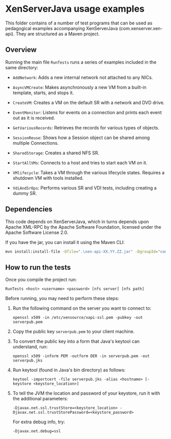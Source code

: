 # XenServerJava usage examples

This folder contains of a number of test programs that can be used as pedagogical
examples accompanying XenServerJava (com.xenserver.xen-api). They are
structured as a Maven project.

## Overview

Running the main file `RunTests` runs a series of examples included in the 
same directory:

-  `AddNetwork`: Adds a new internal network not attached to any NICs.

-  `AsyncVMCreate`: Makes asynchronously a new VM from a built-in template, 
    starts, and stops it.

-  `CreateVM`: Creates a VM on the default SR with a network and DVD drive.

-  `EventMonitor`: Listens for events on a connection and prints each event out 
    as it is received.

-  `GetVariousRecords`: Retrieves the records for various types of objects.

-  `SessionReuse`: Shows how a Session object can be shared among multiple Connections.

-  `SharedStorage`: Creates a shared NFS SR.

-  `StartAllVMs`: Connects to a host and tries to start each VM on it.

-  `VMlifecycle`: Takes a VM through the various lifecycle states. Requires a 
    shutdown VM with tools installed.

-  `VdiAndSrOps`: Performs various SR and VDI tests, including creating
    a dummy SR.

## Dependencies

This code depends on XenServerJava, which in turns depends upon Apache XML-RPC
by the Apache Software Foundation, licensed under the Apache Software License 2.0.


If you have the jar, you can install it using the Maven CLI:

```bash
mvn install:install-file -Dfile=".\xen-api-XX.YY.ZZ.jar" -DgroupId="com.xenserver" -DartifactId=xen-api -Dversion="XX.YY.ZZ" -Dpackaging=jar
```

## How to run the tests

Once you compile the project run:

```
RunTests <host> <username> <password> [nfs server] [nfs path]
```

Before running, you may need to perform these steps:

1. Run the following command on the server you want to connect to:
   ```
   openssl x509 -in /etc/xensource/xapi-ssl.pem -pubkey -out serverpub.pem
   ```

2. Copy the public key `serverpub.pem` to your client machine.

3. To convert the public key into a form that Java's keytool can understand, run:
   ```
   openssl x509 -inform PEM -outform DER -in serverpub.pem -out serverpub.jks
   ```

4. Run keytool (found in Java's bin directory) as follows:
   ```
   keytool -importcert -file serverpub.jks -alias <hostname> [-keystore <keystore_location>]
   ```

5. To tell the JVM the location and password of your keystore, run it with the
   additional parameters:
   ```
   -Djavax.net.ssl.trustStore=<keystore_location> -Djavax.net.ssl.trustStorePassword=<keystore_password>
   ```
   For extra debug info, try:
   ```
   -Djavax.net.debug=ssl
   ```
